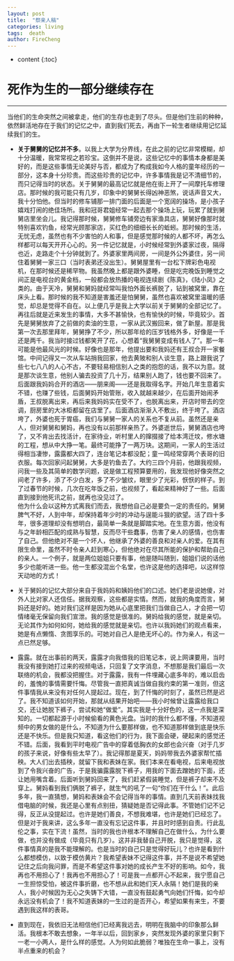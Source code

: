 ```yaml
---
layout: post
title:  "祭亲人稿"
categories: living
tags:  death   
author: FireCheng
---
```


* content
{:toc}
  
# 死作为生的一部分继续存在   
----------   
当他们的生命突然之间被拿走，他们的生存也走到了尽头。但是他们生前的种种，依然鲜活地存在于我们的记忆之中，直到我们死去，再由下一轮生者继续用记忆延续我们的生。   
+ <b>关于舅舅的记忆并不多</b>。以我上大学为分界线，在此之前的记忆非常模糊，却十分温暖，我常常视之若珍宝。这倒并不是说，这些记忆中的事情本身都是美好的，而是这些事情无论美好与否，都成为了构成我如今人格的童年经历的一部分，这本身十分珍贵。而这些珍贵的记忆中，许多事情我是记不清细节的，而只记得当时的状态。关于舅舅的最高记忆就是他在街上开了一间摩托车修理店。那时候的我可能只有几岁，印象中的舅舅长得凶神恶煞，说话声音又大，我十分怕他。但当时的修车铺那一排门面的后面是一个宽阔的操场，是小孩子嬉戏打闹的绝佳场所。我和冠哥君姐经常一起去那个操场上玩，玩累了就到舅舅店里坐会儿。我记得那时候，舅舅修车铺旁边有家渔具店，舅舅好像那时就特别喜欢钓鱼，经常光顾那家店，买红色的细细长长的蚯蚓。那时候的生活，无忧无虑，虽然也有不少害怕的人和事，但是感觉那时候的人都不坏，再怎么样都可以每天开开心心的。另一件记忆就是，小时候经常到外婆家过夜，隔得也近，走路走个十分钟就到了。外婆家里两间房，一间是外公外婆住，另一间住着舅舅一家三口（当时表弟还没出生）。舅舅屋里有一台松下牌彩色电视机，在那时候还是稀罕物。我虽然晚上都是跟外婆睡，但是吃完晚饭到睡觉之间正是电视台的黄金档，一般都会放热播的电视连续剧《陈真》，《陆小凤》之类的。由于天冷，舅舅和舅妈就经常叫我怕外面长裤脱了，钻到被窝里，靠在床头上看。那时候的我不知道是害羞还是怕舅舅，虽然也喜欢被窝里温暖的感觉，却总是觉得不自在。以上便几乎是我上大学以前关于舅舅的全部记忆了。   
再往后就是近来发生的事情，大多不甚愉快，也有愉快的时候，毕竟较少。首先是舅舅放弃了之前做的卖油的生意，一家从武汉搬回来，做了新屋。那是我第一次去那里拜年，舅舅挣了不少，所以那年给的压岁钱格外多，好像是一千还是两千。我当时接过钱都笑开了花，心想着“我舅舅变成有钱人了”。那一年可能是他最风光的时候。好像也是那年，他提出要和我妈还有王叔合开一家餐馆。中间记得又一次从车站捎我回家，他去黄陂和别人谈生意，路上跟我说了些七七八八的人心不古，不要轻易相信别人之类的抱怨的话，我不以为意。就是那次谈生意，他别人骗去投资了几十万，结果别人跑了，钱也要不回来了。后面跟我妈妈合开的酒店——朋来阁——还是我取得名字。开始几年生意着实不错，也赚了些钱，后面舅妈开始管账，收入就越来越少，在后面开始闹矛盾，王叔脱离出来，再后来我妈妈实在受不了，也脱离出来，开店时带去的空调，厨房里的大冰柜都留在店里了。后面酒店渐渐入不敷出，终于垮了。酒店垮了，外婆也死于胃癌，我们与舅舅一家人的关系也不复从前。虽然还是亲人，但对舅舅和舅妈，再也没有以前那样亲热了。外婆逝世后，舅舅酒店也垮了，又不肯出去找活计，在家待业，听村里人的撺掇接了给本湾迁坟，修水塘的工程，想从中大挣一笔。最终可能挣了一两万块。这期间，一家人的生活过得相当凄惨，露露都大四了，连台笔记本都没配；童一鸣经常穿两个表哥的旧衣服。每次回家问起舅舅，大多是钓鱼去了。大约三四个月前，他跟我视频，问我一些及其简单的数学问题，说是做工程预算要用的，我发现他好像突然之间老了许多，添了不少白发，多了不少皱纹，眼里少了光彩，恹恹的样子。到了过春节的时候，几次在吃年饭之前，也视频了，看起来精神好了一些。后面直到接到他死讯之前，就再也没见过了。   
他为什么会以这种方式离我们而去，我想他自己必是要负一定的责任的。舅舅脾气不好，人到中年，却保持着年少时的冲动与逞能斗狠的欲望。活了四十多年，很多道理却没有想明白，最简单一条就是脚踏实地。在生意方面，他没有与之年龄相匹配的成熟与智慧，反而尽干些蠢事，伤害了亲人的感情，也伤害了自己。但他绝对不是一个坏人，他继承了外婆的善良和对亲人的爱。在其有限生命里，虽然不时令亲人赶到寒心，但他绝对在尽其所能的保护和帮助自己的亲人。一个例子，就是两位姐姐只要有事，他是随叫随到，姐姐们说的话他多少也能听进一些。他一生都没混出个名堂，也许这是他的选择吧，以这样惊天动地的方式！  
+ 关于舅妈的记忆大部分来自于我妈妈和姨妈他们的口述。她们老是说她傻，对外人比对家人还信任。据我观察，这些都是实情。然而，就我的角度而言，舅妈还是好的。她对我们这样是因为她从心底里把我们当做自己人，才会把一切情绪毫无保留向我们宣泄。我的感觉是很准的。舅妈给我的感觉，就是亲切。无论其作为如何如何，她给我的感觉就是亲切。也许以我妈她们的观点看来，她是有点懒惰、贪图享乐的。可她对自己人是绝无坏心的。作为亲人，有这一点已然足够。  

+ 露露。就在出事前的两天，露露才向我借我的旧笔记本，说上网课要用，当时我没有接到她打过来的视频电话，只回复了文字消息，不想那是我们最后一次联络的机会，我都没把握住。对于露露，我有一件埋藏心底多年的，难以启齿的，羞愧的事情需要忏悔。尽管我一直把真诚当做自我约束的第一准则，但这件事情我从来没有对任何人提起过。现在，到了忏悔的时刻了，虽然已然是迟了。我不知道该如何开始，那就从结果开始吧——我小时候曾让露露给我口交，还让她脱下裤子，尝试和她“做爱”。其实我是十分好色的，这一点我是深知的。一切都起源于小时候偷看的黄色光盘。当时的我什么都不懂，不知道视频中的男女做的是什么，不知道为什么要那样做，也不知道那样做到底是快乐还是不快乐。但是我只知道，看这他们的行为，我下面会硬，硬起来的感觉还不错。后面，我看到平时电视广告中的穿着低胸衣的女郎也会兴奋（对于几岁的孩子来说，好像有些太早了）。我记得那是夏天，妈妈带我去外婆家帮忙插秧。大人们出去插秧，就留下我和表妹在家。我们本来在看电视，后来电视放到了令我兴奋的广告，于是我骗露露脱下裤子，用我的下面去蹭她的下面，还让她用嘴含着。后面听到舅妈回来了，我们赶紧假装睡觉，但是裤子却来不及穿上。舅妈看到我们俩脱了裤子，就生气的吼了一句“你们在干什么！”。此后多年，我一直猜想，舅妈和表妹会不会记得当年的事情。直到几天前表妹找我借电脑的时候，我还是心里有点别扭，猜疑她是否记得此事。不管她们记不记得，反正从没提起过。也许是她们善良，不想我难堪，也许是她们已经忘了。但是对于我来讲，这么多年一直没有忘记这件事，并且时时感到自责。行此乱伦之事，实在下流！虽然，当时的我也许根本不理解自己在做什么，为什么要做，也并没有做成（毕竟只有几岁）。这并非我替自己开脱，我只是觉得，这件事情真的是我不能理解的。也是当时的自己只是觉得好玩儿？也许是看到什么都想模仿，以致于模仿黄片？我希望表妹不记得这件事，并不是说不希望她记住之后向我问罪，而是不希望这件事对她的成长产生不好的影响。如今，我再也不用担心了！我再也不用担心了！可是我一点都开心不起来，我宁愿自己一生担惊受怕，被这件事折磨，也不想从此和她们天人永隔！她们是我的亲人，我小时候因为无心之失铸下大错，一直没有鼓起勇气向她们忏悔，如今却永远没有机会了！我不知道表妹的一生过的是否开心，希望如果有来生，不要遇到我这样的表哥。   

+ 直到现在，我依旧无法相信他们已经离我远去，明明在我脑中的印象那么鲜活。我根本不敢去想象，一年半以后，回到家乡，突然发现外婆的家里只剩下一老一小两人，是什么样的感觉。人为何如此脆弱？唯独在生命一事上，没有半点重来的机会？
